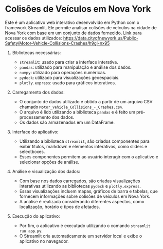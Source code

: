 # Colisões de Veículos em Nova York

Este é um aplicativo web interativo desenvolvido em Python com o framework Streamlit. Ele permite analisar colisões de veículos na cidade de Nova York com base em um conjunto de dados fornecido.
Link para acessar os dados utilizados: https://data.cityofnewyork.us/Public-Safety/Motor-Vehicle-Collisions-Crashes/h9gi-nx95

1. Bibliotecas necessárias:
   - `streamlit`: usado para criar a interface interativa.
   - `pandas`: utilizado para manipulação e análise dos dados.
   - `numpy`: utilizado para operações numéricas.
   - `pydeck`: utilizado para visualizações geoespaciais.
   - `plotly.express`: usado para gráficos interativos.

2. Carregamento dos dados:
   - O conjunto de dados utilizado é obtido a partir de um arquivo CSV chamado `Motor_Vehicle_Collisions_-_Crashes.csv`.
   - O arquivo é lido utilizando a biblioteca `pandas` e é feito um pré-processamento dos dados.
   - Os dados são armazenados em um DataFrame.

3. Interface do aplicativo:
   - Utilizando a biblioteca `streamlit`, são criados componentes para exibir títulos, markdown e elementos interativos, como sliders e selectboxes.
   - Esses componentes permitem ao usuário interagir com o aplicativo e selecionar opções de análise.

4. Análise e visualização dos dados:
   - Com base nos dados carregados, são criadas visualizações interativas utilizando as bibliotecas `pydeck` e `plotly.express`.
   - Essas visualizações incluem mapas, gráficos de barra e tabelas, que fornecem informações sobre colisões de veículos em Nova York.
   - A análise é realizada considerando diferentes aspectos, como localização, horário e tipos de afetados.

5. Execução do aplicativo:
   - Por fim, o aplicativo é executado utilizando o comando `streamlit run app.py`.
   - O Streamlit cria automaticamente um servidor local e exibe o aplicativo no navegador.